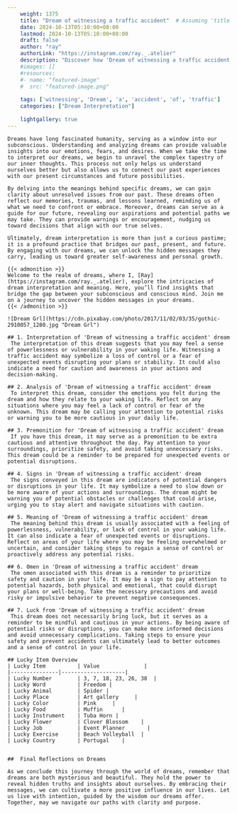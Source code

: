 ```yaml
---
    weight: 1375
    title: "Dream of witnessing a traffic accident"  # Assuming 'title' column exists
    date: 2024-10-13T05:10:00+08:00
    lastmod: 2024-10-13T05:10:00+08:00
    draft: false
    author: "ray"
    authorLink: "https://instagram.com/ray._.atelier"
    description: "Discover how 'Dream of witnessing a traffic accident' can interpret your future and uncover its significant meanings in your life."
    #images: []
    #resources:
    #- name: "featured-image"
    #  src: "featured-image.png"
    
    tags: ['witnessing', 'Dream', 'a', 'accident', 'of', 'traffic']
    categories: ["Dream Interpretation"]
    
    lightgallery: true
---
```

    
    Dreams have long fascinated humanity, serving as a window into our subconscious. Understanding and analyzing dreams can provide valuable insights into our emotions, fears, and desires. When we take the time to interpret our dreams, we begin to unravel the complex tapestry of our inner thoughts. This process not only helps us understand ourselves better but also allows us to connect our past experiences with our present circumstances and future possibilities.
    
    By delving into the meanings behind specific dreams, we can gain clarity about unresolved issues from our past. These dreams often reflect our memories, traumas, and lessons learned, reminding us of what we need to confront or embrace. Moreover, dreams can serve as a guide for our future, revealing our aspirations and potential paths we may take. They can provide warnings or encouragement, nudging us toward decisions that align with our true selves.
    
    Ultimately, dream interpretation is more than just a curious pastime; it is a profound practice that bridges our past, present, and future. By engaging with our dreams, we can unlock the hidden messages they carry, leading us toward greater self-awareness and personal growth.
    
    {{< admonition >}}
    Welcome to the realm of dreams, where I, [Ray](https://instagram.com/ray._.atelier), explore the intricacies of dream interpretation and meaning. Here, you’ll find insights that bridge the gap between your subconscious and conscious mind. Join me on a journey to uncover the hidden messages in your dreams.
    {{< /admonition >}}
    
    ![Dream Grl](https://cdn.pixabay.com/photo/2017/11/02/03/35/gothic-2910057_1280.jpg "Dream Grl")
    
    ## 1. Interpretation of 'Dream of witnessing a traffic accident' dream
     The interpretation of this dream suggests that you may feel a sense of powerlessness or vulnerability in your waking life. Witnessing a traffic accident may symbolize a loss of control or a fear of unexpected events disrupting your plans or stability. It could also indicate a need for caution and awareness in your actions and decision-making.
    
    ## 2. Analysis of 'Dream of witnessing a traffic accident' dream
     To interpret this dream, consider the emotions you felt during the dream and how they relate to your waking life. Reflect on any situations where you may feel a lack of control or fear of the unknown. This dream may be calling your attention to potential risks or warning you to be more cautious in your daily life.
    
    ## 3. Premonition for 'Dream of witnessing a traffic accident' dream
     If you have this dream, it may serve as a premonition to be extra cautious and attentive throughout the day. Pay attention to your surroundings, prioritize safety, and avoid taking unnecessary risks. This dream could be a reminder to be prepared for unexpected events or potential disruptions.
    
    ## 4. Signs in 'Dream of witnessing a traffic accident' dream
     The signs conveyed in this dream are indicators of potential dangers or disruptions in your life. It may symbolize a need to slow down or be more aware of your actions and surroundings. The dream might be warning you of potential obstacles or challenges that could arise, urging you to stay alert and navigate situations with caution.
    
    ## 5. Meaning of 'Dream of witnessing a traffic accident' dream
     The meaning behind this dream is usually associated with a feeling of powerlessness, vulnerability, or lack of control in your waking life. It can also indicate a fear of unexpected events or disruptions. Reflect on areas of your life where you may be feeling overwhelmed or uncertain, and consider taking steps to regain a sense of control or proactively address any potential risks.
    
    ## 6. Omen in 'Dream of witnessing a traffic accident' dream
     The omen associated with this dream is a reminder to prioritize safety and caution in your life. It may be a sign to pay attention to potential hazards, both physical and emotional, that could disrupt your plans or well-being. Take the necessary precautions and avoid risky or impulsive behavior to prevent negative consequences.
    
    ## 7. Luck from 'Dream of witnessing a traffic accident' dream
     This dream does not necessarily bring luck, but it serves as a reminder to be mindful and cautious in your actions. By being aware of potential risks or disruptions, you can make more informed decisions and avoid unnecessary complications. Taking steps to ensure your safety and prevent accidents can ultimately lead to better outcomes and a sense of control in your life.
    
    ## Lucky Item Overview
    | Lucky Item          | Value              |
    |---------------|--------------------|
    | Lucky Number        | 3, 7, 18, 23, 26, 38  |
    | Lucky Word          | Freedom |
    | Lucky Animal        | Spider |
    | Lucky Place         | Art gallery     |
    | Lucky Color         | Pink     |
    | Lucky Food          | Muffin      |
    | Lucky Instrument    | Tuba Horn |
    | Lucky Flower        | Clover Blossom    |
    | Lucky Job           | Event Planner       |
    | Lucky Exercise      | Beach Volleyball  |
    | Lucky Country       | Portugal    |
    
    
    ##  Final Reflections on Dreams
    
    As we conclude this journey through the world of dreams, remember that dreams are both mysterious and beautiful. They hold the power to reveal hidden truths and insights about ourselves. By embracing their messages, we can cultivate a more positive influence in our lives. Let us live with intention, guided by the wisdom our dreams offer. Together, may we navigate our paths with clarity and purpose.
    